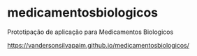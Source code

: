 # medicamentosbiologicos
Prototipação de aplicação para Medicamentos Biologicos

https://vandersonsilvapaim.github.io/medicamentosbiologicos/
